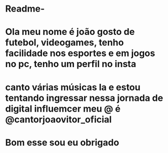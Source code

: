 # Readme-
# Ola meu nome é joão gosto de futebol, videogames, tenho facilidade nos esportes e em jogos no pc, tenho um perfil no insta
# canto várias músicas la e estou tentando ingressar nessa jornada de digital influemcer meu @ é @cantorjoaovitor_oficial
# Bom esse sou eu obrigado
